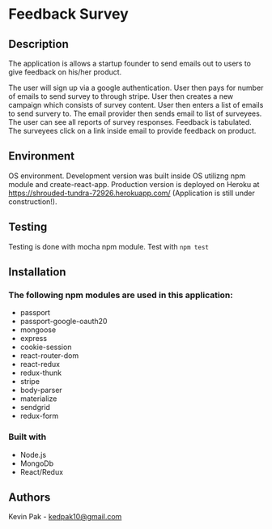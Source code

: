 # Feedback Survey
## Description

The application is allows a startup founder to send emails out to users to give feedback on his/her product. 

The user will sign up via a google authentication. User then pays for number of emails to send survey to through stripe. User then creates a new campaign which consists of survey content. User then enters a list of emails to send survery to. The email provider then sends email to list of surveyees. The user can see all reports of survey responses. Feedback is tabulated. The surveyees click on a link inside email to provide feedback on product. 

## Environment
OS environment. Development version was built inside OS utilizng npm module and create-react-app. Production version is deployed on Heroku at https://shrouded-tundra-72926.herokuapp.com/ (Application is still under construction!).

## Testing
Testing is done with mocha npm module. 
Test with
``npm test``
 
## Installation

### The following npm modules are used in this application:
* passport
* passport-google-oauth20
* mongoose
* express
* cookie-session
* react-router-dom
* react-redux
* redux-thunk
* stripe
* body-parser
* materialize
* sendgrid
* redux-form
 
### Built with
* Node.js
* MongoDb
* React/Redux

## Authors
Kevin Pak - kedpak10@gmail.com